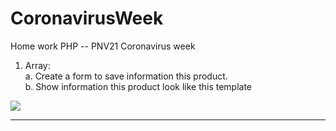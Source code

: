 # CoronavirusWeek
Home work PHP -- PNV21  Coronavirus week

1. Array: <br> 
  a. Create a form to save information this product.  
  b. Show information this product look like this template 

<img src="https://i.ibb.co/64K805J/11.png">
<hr>

